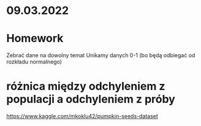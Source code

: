# 09.03.2022

# Homework

Zebrać dane na dowolny temat
Unikamy danych 0-1 (bo będą odbiegać od rozkładu normalnego)

# różnica między odchyleniem z populacji a odchyleniem z próby

https://www.kaggle.com/mkoklu42/pumpkin-seeds-dataset